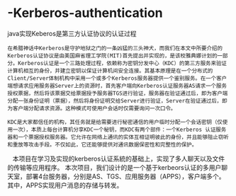 # -Kerberos-authentication
java实现Keberos是第三方认证协议的认证过程

    在希腊神话中Kerberos是守护地狱之门的一条凶猛的三头神犬，而我们在本文中所要介绍的Kerberos认证协议是由美国麻省理工学院(MIT)首先提出并实现的，是该校雅典娜计划的一部分。Kerberos认证是一个三路处理过程，依赖称为密钥分发中心（KDC）的第三方服务来验证计算机相互的身份，并建立密钥以保证计算机间安全连接。其基本原理是在一个分布式的Client/Server体制机构中采用一个或多个Kerberos服务器提供一个鉴别服务。在一个客户端想请求应用服务器Server上的资源时，首先客户端向Kerberos认证服务器AS请求一个服务授权票据，然后将该票据交给票据授予服务器TGS进行验证，服务器在验证通过后，即为客户端分配一张身份证明（票据），然后将身份证明交给Server进行验证，Server在验证通过后，即为客户端分配请求资源。这种模式可使用户会话时仅需要询问一次口令。
    
    KDC是大家都信任的机构，其任务就是给需要进行秘密通信的用户临时分配一个会话密钥（仅使用一次），本质上每台计算机分享KDC一个秘钥，而KDC有两个部件：一个Kerberos 认证服务器和一个票据授权服务器。它允许在网络上通讯的实体互相证明彼此的身份，并且能够阻止窃听和重放等攻击手段。不仅如此，它还能够提供对通讯数据保密性和完整性的保护。
    
    本项目在学习及实现的kerberos认证系統的基础上，实现了多人聊天以及文件的传输等应用程序。
    本次项目，我们设计的是一个基于kerbeors认证的多用户聊天室，部署4台服务器，分别是AS、TGS、应用服务器（APPS），客户端多个。其中，APPS实现用户消息的存储与转发。
